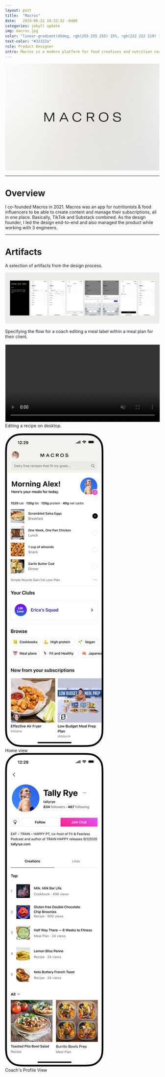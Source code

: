 ```yaml
---
layout: post
title:  "Macros"
date:   2019-06-22 18:32:32 -0400
categories: jekyll update
img: macros.jpg
color: "linear-gradient(45deg, rgb(255 255 255) 15%, rgb(222 222 219) 100%)"
text-color: "#32322a"
role: Product Designer
intro: Macros is a modern platform for food creatives and nutrition coaches. I led the end-to-end design for the platform.
---
```


<img class="head landing" src="/img/macros-header.jpg" alt="">


<hr>


# Overview

I co-founded Macros in 2021. Macros was an app for nutritionists & food influencers to be able to create content and manage their subscriptions, all in one place. Basically, TikTok and Substack combined. As the design founder, I led the design end-to-end and also managed the product while working with 3 engineers.


<hr>


# Artifacts
<p>A selection of artifacts from the design process.</p>

![meeting](/img/meallabelflow.jpg)

<div class="caption">Specifying the flow for a coach editing a meal label within a meal plan for their client.</div>

<br>

<video width="100%" autoplay loop muted style="border: 1px solid #e5e5e5;">
  <source src="/img/macros_edit_recipe.mp4" type="video/mp4" />
  <source src="movie.ogg" type="video/ogg" />
  Your browser does not support the video tag.
</video>

<div class="caption">Editing a recipe on desktop.</div>

<br>

<div class="row">
  <div class="col-sm-6">
    <div class="col-with-margin">
      <img src="/img/home-view.png" class="glightbox" alt="">
      <div class="caption-centered">Home view</div>
    </div>
  </div>
  <div class="col-sm-6">
    <div class="col-with-margin">
      <img src="/img/profile-view.png" alt="">
      <div class="caption-centered">Coach's Profile View</div>
    </div>
  </div>
</div>

<br>

